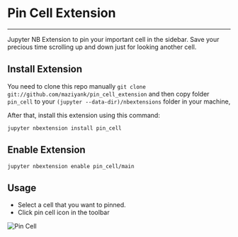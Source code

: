 # Pin Cell Extension
---

Jupyter NB Extension to pin your important cell in the sidebar. Save your precious time scrolling up and down just for looking another cell.

## Install Extension

You need to clone this repo manually ```git clone git://github.com/maziyank/pin_cell_extension``` and then copy folder `pin_cell` to your `(jupyter --data-dir)/nbextensions` folder in your machine,

After that, install this extension using this command:

``` jupyter nbextension install pin_cell ```

## Enable Extension
``` jupyter nbextension enable pin_cell/main ```

## Usage
- Select a cell that you want to pinned.
- Click pin cell icon in the toolbar

![Pin Cell](pin_cell/pin_cell.gif "Pin Cell")

